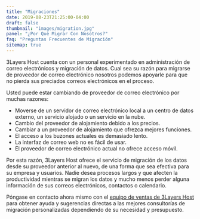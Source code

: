 ```yaml
---
title: "Migraciones"
date: 2019-08-23T21:25:00-04:00
draft: false
thumbnail: "images/migration.jpg"
panel: "¿Por Qué Migrar Con Nosotros?"
faq: "Preguntas Frecuentes de Migración"
sitemap: true
---
```


3Layers Host cuenta con un personal experimentado en administración de correo electrónicos y migración de datos. Cual sea su razón para migrarse de proveedor de correo electrónico nosotros podemos apoyarle para que no pierda sus preciados correos electrónicos en el proceso.

Usted puede estar cambiando de proveedor de correo electrónico por muchas razones:

* Moverse de un servidor de correo electrónico local a un centro de datos externo, un servicio alojado o un servicio en la nube.
* Cambio del proveedor de alojamiento debido a los precios.
* Cambiar a un proveedor de alojamiento que ofrezca mejores funciones.
* El acceso a los buzones actuales es demasiado lento.
* La interfaz de correo web no es fácil de usar.
* El proveedor de correo electrónico actual no ofrece acceso móvil.

Por esta razón, 3Layers Host ofrece el servicio de migración de los datos desde su proveedor anterior al nuevo, de una forma que sea efectiva para su empresa y usuarios. Nadie desea procesos largos y que afecten la productividad mientras se migran los datos y mucho menos perder alguna información de sus correos electrónicos, contactos o calendario.

Póngase en contacto ahora mismo con el [equipo de ventas de 3Layers Host](https://3layers.host/contact/) para obtener ayuda y sugerencias directas a las mejores consultorías de migración personalizadas dependiendo de su necesidad y presupuesto.